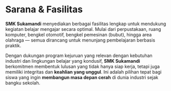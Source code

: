 # Sarana & Fasilitas

**SMK Sukamandi** menyediakan berbagai fasilitas lengkap untuk mendukung kegiatan belajar mengajar secara optimal. Mulai dari perpustakaan, ruang komputer, bengkel otomotif, bengkel pemesinan (bubut), hingga area olahraga — semua dirancang untuk menunjang pembelajaran berbasis praktik.

Dengan dukungan program kejuruan yang relevan dengan kebutuhan industri dan lingkungan belajar yang kondusif, **SMK Sukamandi** berkomitmen membentuk lulusan yang tidak hanya siap kerja, tetapi juga memiliki integritas dan **keahlian yang unggul**. Ini adalah pilihan tepat bagi siswa yang ingin **membangun masa depan cerah** di dunia industri sejak bangku sekolah.
